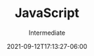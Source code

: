 ---
title: "JavaScript"
date: 2021-09-12T17:13:27-06:00
subtitle: "Intermediate"
level: 60
draft: false
---